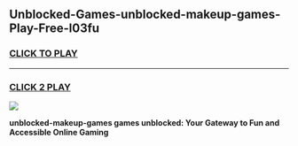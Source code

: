
## Unblocked-Games-unblocked-makeup-games-Play-Free-l03fu
<h3>
<a href="https://premium76.site?title=unblocked-makeup-games&ref=20M">CLICK TO PLAY</a></h3>
<hr>

<h3>
<a href="https://premium76.site?title=unblocked-makeup-games&ref=20M">CLICK 2 PLAY</a>
  
</h3>

<a href="https://premium76.site?title=unblocked-makeup-games&ref=19M"><img src="https://clearcache.store/games.png"></a>


**unblocked-makeup-games games unblocked: Your Gateway to Fun and Accessible Online Gaming**
